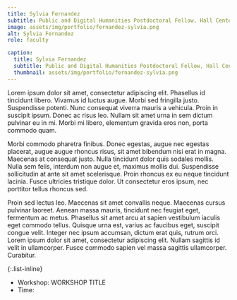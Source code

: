 ```yaml
---
title: Sylvia Fernandez
subtitle: Public and Digital Humanities Postdoctoral Fellow, Hall Center for the Humanities
image: assets/img/portfolio/fernandez-sylvia.png
alt: Sylvia Fernandez
role: faculty

caption:
  title: Sylvia Fernandez
  subtitle: Public and Digital Humanities Postdoctoral Fellow, Hall Center for the Humanities
  thumbnail: assets/img/portfolio/fernandez-sylvia.png
---
```

Lorem ipsum dolor sit amet, consectetur adipiscing elit. Phasellus id tincidunt libero. Vivamus id luctus augue. Morbi sed fringilla justo. Suspendisse potenti. Nunc consequat viverra mauris a vehicula. Proin in suscipit ipsum. Donec ac risus leo. Nullam sit amet urna in sem dictum pulvinar eu in mi. Morbi mi libero, elementum gravida eros non, porta commodo quam.

Morbi commodo pharetra finibus. Donec egestas, augue nec egestas placerat, augue augue rhoncus risus, sit amet bibendum nisi erat in magna. Maecenas at consequat justo. Nulla tincidunt dolor quis sodales mollis. Nulla sem felis, interdum non augue et, maximus mollis dui. Suspendisse sollicitudin at ante sit amet scelerisque. Proin rhoncus ex eu neque tincidunt lacinia. Fusce ultricies tristique dolor. Ut consectetur eros ipsum, nec porttitor tellus rhoncus sed.

Proin sed lectus leo. Maecenas sit amet convallis neque. Maecenas cursus pulvinar laoreet. Aenean massa mauris, tincidunt nec feugiat eget, fermentum ac metus. Phasellus sit amet arcu at sapien vestibulum iaculis eget commodo tellus. Quisque urna est, varius ac faucibus eget, suscipit congue velit. Integer nec ipsum accumsan, dictum erat quis, rutrum orci. Lorem ipsum dolor sit amet, consectetur adipiscing elit. Nullam sagittis id velit in ullamcorper. Fusce commodo sapien vel massa sagittis ullamcorper. Curabitur.

{:.list-inline}
- Workshop: WORKSHOP TITLE
- Time: 

